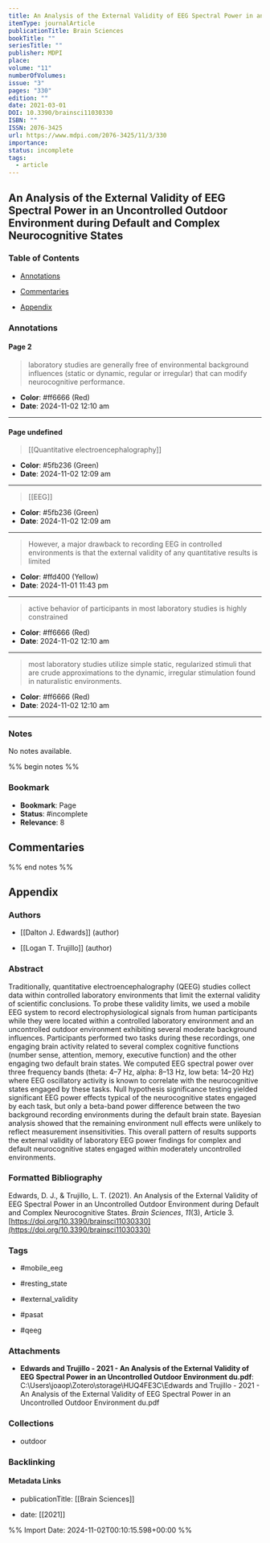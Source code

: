 ```yaml
---
title: An Analysis of the External Validity of EEG Spectral Power in an Uncontrolled Outdoor Environment during Default and Complex Neurocognitive States
itemType: journalArticle
publicationTitle: Brain Sciences
bookTitle: ""
seriesTitle: ""
publisher: MDPI
place: 
volume: "11"
numberOfVolumes: 
issue: "3"
pages: "330"
edition: ""
date: 2021-03-01
DOI: 10.3390/brainsci11030330
ISBN: ""
ISSN: 2076-3425
url: https://www.mdpi.com/2076-3425/11/3/330
importance: 
status: incomplete
tags:
  - article
---
```


## An Analysis of the External Validity of EEG Spectral Power in an Uncontrolled Outdoor Environment during Default and Complex Neurocognitive States

### Table of Contents

- [Annotations](#annotations)

+ [Commentaries](#commentaries)

- [Appendix](#appendix)

### Annotations




#### Page 2







> laboratory studies are generally free of environmental background influences (static or dynamic, regular or irregular) that can modify neurocognitive performance.





- **Color**: #ff6666 (Red)
- **Date**: 2024-11-02 12:10 am

---



#### Page undefined








> [[Quantitative electroencephalography]]





- **Color**: #5fb236 (Green)
- **Date**: 2024-11-02 12:09 am

---








> [[EEG]]





- **Color**: #5fb236 (Green)
- **Date**: 2024-11-02 12:09 am

---







> However, a major drawback to recording EEG in controlled environments is that the external validity of any quantitative results is limited





- **Color**: #ffd400 (Yellow)
- **Date**: 2024-11-01 11:43 pm

---







> active behavior of participants in most laboratory studies is highly constrained





- **Color**: #ff6666 (Red)
- **Date**: 2024-11-02 12:10 am

---







> most laboratory studies utilize simple static, regularized stimuli that are crude approximations to the dynamic, irregular stimulation found in naturalistic environments.





- **Color**: #ff6666 (Red)
- **Date**: 2024-11-02 12:10 am

---





### Notes


No notes available.


%% begin notes %%

### Bookmark

- **Bookmark**: Page <!-- Specify the page number or section -->
- **Status**: #incomplete
- **Relevance**: 8
## Commentaries



%% end notes %%

## Appendix

### Authors


- [[Dalton J. Edwards]] (author)

- [[Logan T. Trujillo]] (author)



### Abstract

Traditionally, quantitative electroencephalography (QEEG) studies collect data within controlled laboratory environments that limit the external validity of scientific conclusions. To probe these validity limits, we used a mobile EEG system to record electrophysiological signals from human participants while they were located within a controlled laboratory environment and an uncontrolled outdoor environment exhibiting several moderate background influences. Participants performed two tasks during these recordings, one engaging brain activity related to several complex cognitive functions (number sense, attention, memory, executive function) and the other engaging two default brain states. We computed EEG spectral power over three frequency bands (theta: 4–7 Hz, alpha: 8–13 Hz, low beta: 14–20 Hz) where EEG oscillatory activity is known to correlate with the neurocognitive states engaged by these tasks. Null hypothesis significance testing yielded significant EEG power effects typical of the neurocognitive states engaged by each task, but only a beta-band power difference between the two background recording environments during the default brain state. Bayesian analysis showed that the remaining environment null effects were unlikely to reflect measurement insensitivities. This overall pattern of results supports the external validity of laboratory EEG power findings for complex and default neurocognitive states engaged within moderately uncontrolled environments.


### Formatted Bibliography

Edwards, D. J., & Trujillo, L. T. (2021). An Analysis of the External Validity of EEG Spectral Power in an Uncontrolled Outdoor Environment during Default and Complex Neurocognitive States. _Brain Sciences_, _11_(3), Article 3. [https://doi.org/10.3390/brainsci11030330](https://doi.org/10.3390/brainsci11030330)


### Tags


- #mobile_eeg

- #resting_state

- #external_validity

- #pasat

- #qeeg




### Attachments


- **Edwards and Trujillo - 2021 - An Analysis of the External Validity of EEG Spectral Power in an Uncontrolled Outdoor Environment du.pdf**: C:\Users\joaop\Zotero\storage\HUQ4FE3C\Edwards and Trujillo - 2021 - An Analysis of the External Validity of EEG Spectral Power in an Uncontrolled Outdoor Environment du.pdf




### Collections


- outdoor





### Backlinking


#### Metadata Links


- publicationTitle: [[Brain Sciences]]




- date: [[2021]]






%% Import Date: 2024-11-02T00:10:15.598+00:00 %%

